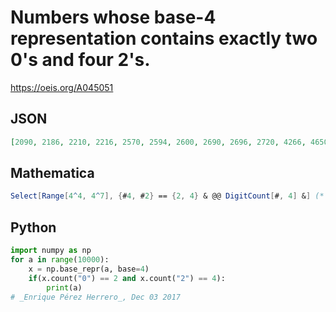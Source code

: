 # Numbers whose base\-4 representation contains exactly two 0's and four 2's\.
https://oeis.org/A045051
## JSON
```JSON
[2090, 2186, 2210, 2216, 2570, 2594, 2600, 2690, 2696, 2720, 4266, 4650, 4746, 4770, 4776, 6186, 6282, 6306, 6312, 6666, 6690, 6696, 6786, 6792, 6816, 8298, 8346, 8358, 8361, 8363, 8366, 8378, 8426, 8490, 8586, 8610]
```
## Mathematica
```Mathematica
Select[Range[4^4, 4^7], {#4, #2} == {2, 4} & @@ DigitCount[#, 4] &] (* _Michael De Vlieger_, Dec 03 2017 *)
```
## Python
```Python
import numpy as np
for a in range(10000):
    x = np.base_repr(a, base=4)
    if(x.count("0") == 2 and x.count("2") == 4):
        print(a)
# _Enrique Pérez Herrero_, Dec 03 2017
```
